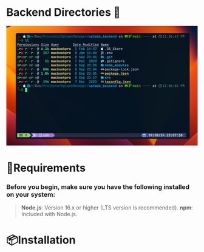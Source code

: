 # Backend Directories 🔭

![backend_directories.png](./public/backend_directories.png)

# 💠Requirements

### Before you begin, make sure you have the following installed on your system:

> **Node.js**: Version 16.x or higher (LTS version is recommended).
> **npm**: Included with Node.js.

# 📦Installation
